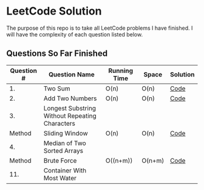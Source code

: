 # LeetCode Solution

The purpose of this repo is to take all LeetCode problems I have finished. I will have the complexity of each question listed below.

## Questions So Far Finished

Question # | Question Name | Running Time | Space | Solution |
--- | --- | --- | --- | --- |
1.| Two Sum | O(n) | O(n) | [Code](../Two_Sum/Solution.java) |
2.| Add Two Numbers| O(n) | O(n)| [Code](../Add_Two_Numbers/Solution.java) | |
3.| Longest Substring Without Repeating Characters|
|Method|Sliding Window | O(n) | O(n) | [Code](../Longest_Substring_Without_Repeating_Characters\SlidingWindows.java) |
4.| Median of Two Sorted Arrays | | | |
|Method|Brute Force|O((n+m))|O(n+m)|[Code](../Median_of_Two_Sorted_Arrays.BruteforceSolution.java)|
11.| Container With Most Water |